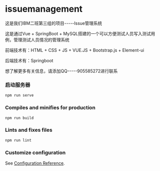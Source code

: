 # issuemanagement

这是我们IBM二班第三组的项目-----Issue管理系统

这是通过Vue + SpringBoot + MySQL搭建的一个可以方便测试人员写入测试用例，管理测试人员情况的管理系统

前端技术有：HTML + CSS + JS + VUE.JS + Bootstrap.js + Element-ui

后端技术有：Springboot

想了解更多有关信息，请添加QQ-----905585272进行联系

### 启动服务器
```
npm run serve
```

### Compiles and minifies for production
```
npm run build
```

### Lints and fixes files
```
npm run lint
```

### Customize configuration
See [Configuration Reference](https://cli.vuejs.org/config/).
